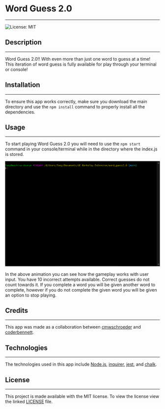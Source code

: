 # **Word Guess 2.0**
---
![License: MIT](https://img.shields.io/badge/License-MIT-yellow.svg)

## **Description**
---
Word Guess 2.0!!  With even more than just one word to guess at a time! This iteration of word guess is fully available for play through your terminal or console!

## **Installation**
---
To ensure this app works correctly, make sure you download the main directory and use the `npm install` command to properly install all the dependencies.

## **Usage**
---
To start playing Word Guess 2.0 you will need to use the `npm start` command in your console/terminal while in the directory where the index.js is stored.

![Preview of gameplay](media\wordGuess.gif)

In the above animation you can see how the gameplay works with user input. You have 10 incorrect attempts available. Correct guesses do not count towards it. If you complete a word you will be given another word to complete, however if you do not complete the given word you will be given an option to stop playing.

## **Credits**
---
This app was made as a collaboration between [cmwschroeder](https://github.com/cmwschroeder) and [coderbennett](https://github.com/coderbennett). 

## **Technologies**
---
The technologies used in this app include [Node.js](https://nodejs.org/en/), [inquirer](https://www.npmjs.com/package/inquirere), [jest](https://www.npmjs.com/package/jest), and [chalk](https://www.npmjs.com/package/chalk).

## **License**
---
This project is made available with the MIT license. To view the license view the linked [LICENSE](LICENSE.txt) file.